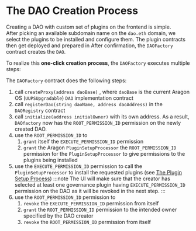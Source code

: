 # The DAO Creation Process

Creating a DAO with custom set of plugins on the frontend is simple.  
After picking an available subdomain name on the `dao.eth` domain, we select the plugins to be installed and configure them. The plugin contracts then get deployed and prepared in
After confirmation, the `DAOFactory` contract creates the `DAO`.

To realize this **one-click creation process**, the `DAOFactory` executes multiple steps:

The `DAOFactory` contract does the following steps:

1. call `createProxy(address daoBase)` , where `daoBase` is the current Aragon OS (`UUPSUpgradable`) `DAO` implementation contract
2. call `registerDao(string daoName, address daoAddress)` in the `DAORegistry` contract
3. call `initialize(address initialOwner)` with its own address. As a result, `DAOfactory` now has the `ROOT_PERMISSION_ID` permission on the newly created DAO.
4. use the `ROOT_PERMISSION_ID` to
   1. `grant` itself the `EXECUTE_PERMISSION_ID` permission
   2. `grant` the Aragon `PluginSetupProcessor` the `ROOT_PERMISSION_ID` permission for the `PluginSetupProcessor` to give permissions to the plugins being installed
5. use the `EXECUTE_PERMISSION_ID` permission to call the `PluginSetupProcessor` to install the requested plugins (see [The Plugin Setup Process](The%20Aragon%20Plugin%20Marketplace%20987d6cbbab534411a5bc766c28b24f9a/The%20Plugin%20Setup%20Process%205840be4e7b6a497f8d088fa8d40ad83d.md))
   :::note
   The UI will make sure that the creator has selected at least one governance plugin having `EXECUTE_PERMISSION_ID` permission on the DAO as it will be revoked in the next step.
   :::
6. use the `ROOT_PERMISSION_ID` permission to
   1. `revoke` the `EXECUTE_PERMISSION_ID` permission from itself
   2. `grant` the `ROOT_PERMISSION_ID` permission to the intended owner specified by the DAO creator
   3. `revoke` the `ROOT_PERMISSION_ID` permission from itself
